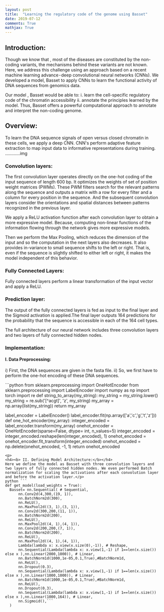 ```yaml
---
layout: post
title:  "Learning the regulatory code of the genome using Basset"
date: 2019-07-12
comments: True
mathjax: True
---
```

<p>
<h2><b>Introduction:</b></h2>
</p>
<p>
Though we know that , most of the diseases are constituted by the non-coding variants, the mechanisms behind these variants are not known. Here, we address this challenge using an approach based on a recent machine learning advance - deep convolutional neural networks (CNNs). We developed a model, Basset to apply CNNs to learn the functional activity of DNA sequences from genomics data.
</p>
<p>
Our model , Basset would be able to:
i. learn the cell-specific regulatory code of the chromatin accessibility
ii. annotate the principles learned by the model.
Thus, Basset offers a powerful computational approach to annotate and interpret the non-coding genome.
</p>
<p>
<h2><b> Overview: </b></h2>
</p>
To learn the DNA sequence signals of open versus closed chromatin in these cells, we apply a deep CNN. CNN's perform adaptive feature extraction to map input data to informative representations during training.
............img
<p>
<h3><b>Convolution layers:</b></h3> The first convolution layer operates directly on the one-hot coding of the input sequence of length 600 bp. It optimizes the weights of set of position weight matrices (PWMs). These PWM filters search for the relevant patterns along the sequence and outputs a matrix with a row for every filter and a column for every position in the sequence. And the subsequent convolution layers consider the orientations and spatial distances between patterns recognized in the previous layer.
</p><p>
We apply a ReLU activation function after each convolution layer to obtain a more expressive model. Because, computing non-linear functions of the information flowing through the network gives more expressive models.
</p><p>
Then we perform the Max Pooling, which reduces the dimension of the input and so the computation in the next layers also decreases. It also provides in-variance to small sequence shifts to the left or right. That is, even if the sequence is slightly shifted to either left or right, it makes the model independent of this behavior.
</p>
<p>
<h3><b>Fully Connected Layers:</b></h3> Fully connected layers perform a linear transformation of the input vector and apply a ReLU.
</p><p>
<h3><b>Prediction layer:</b></h3> The output of the fully connected layers is fed as input to the final layer and the Sigmoid activation is applied.The final layer outputs 164 predictions for the probability that the sequence is accessible in each of the 164 cell types.
</p><p>
The full architecture of our neural network includes three convolution layers and two layers of fully connected hidden nodes.
</p><p>
<h3><b>Implementation:</b></h3>
<h4><b>I. Data Preprocessing:</b></h4></p>
<p>
 i) First, the DNA sequences are given in the fasta file.
ii) So, we first have to perform the one-hot encoding of these DNA sequences.
 </p>
 ```python
from sklearn.preprocessing import OneHotEncoder
from sklearn.preprocessing import LabelEncoder
import numpy as np
import torch
import re
def string_to_array(my_string):
    my_string = my_string.lower()
    my_string = re.sub('[^acgt]', 'z', my_string)
    my_array = np.array(list(my_string))
    return my_array

label_encoder = LabelEncoder()
label_encoder.fit(np.array(['a','c','g','t','z']))
def one_hot_encoder(my_array):
    integer_encoded = label_encoder.transform(my_array)
    onehot_encoder = OneHotEncoder(sparse=False, dtype= int, n_values=5)
    integer_encoded = integer_encoded.reshape(len(integer_encoded), 1)
    onehot_encoded = onehot_encoder.fit_transform(integer_encoded)
    onehot_encoded = np.delete(onehot_encoded, -1, 1)
    return onehot_encoded
    
  ```  
<p>
<h4><b> II. Defining Model Architecture:</b></h4>
Here we define the model as Basset with three convolution layers and two layers of fully connected hidden nodes. We even performed Batch normalization for scaling the activations after each convolution layer and before the activation layer.</p>
 python ```
def get_model(load_weights = True):
    Basset= nn.Sequential( # Sequential,
        nn.Conv2d(4,300,(19, 1)),
        nn.BatchNorm2d(300),
        nn.ReLU(),
        nn.MaxPool2d((3, 1),(3, 1)),
        nn.Conv2d(300,200,(11, 1)),
        nn.BatchNorm2d(200),
        nn.ReLU(),
        nn.MaxPool2d((4, 1),(4, 1)),
        nn.Conv2d(200,200,(7, 1)),
        nn.BatchNorm2d(200),
        nn.ReLU(),
        nn.MaxPool2d((4, 1),(4, 1)),
        Lambda(lambda x: x.view(x.size(0),-1)), # Reshape,
        nn.Sequential(Lambda(lambda x: x.view(1,-1) if 1==len(x.size()) else x ),nn.Linear(2000,1000)), # Linear,
        nn.BatchNorm1d(1000,1e-05,0.1,True),#BatchNorm1d,
        nn.ReLU(),
        nn.Dropout(0.3),
        nn.Sequential(Lambda(lambda x: x.view(1,-1) if 1==len(x.size()) else x ),nn.Linear(1000,1000)), # Linear,
        nn.BatchNorm1d(1000,1e-05,0.1,True),#BatchNorm1d,
        nn.ReLU(),
        nn.Dropout(0.3),
        nn.Sequential(Lambda(lambda x: x.view(1,-1) if 1==len(x.size()) else x ),nn.Linear(1000,164)), # Linear,
        nn.Sigmoid(),```
    )
